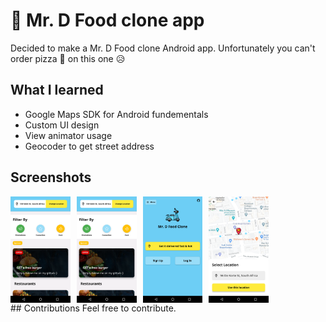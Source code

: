 # :hamburger: Mr. D Food clone app
Decided to make a Mr. D Food clone Android app. Unfortunately you can't order pizza :pizza: on this one :disappointed_relieved:

## What I learned
* Google Maps SDK for Android fundementals
* Custom UI design
* View animator usage
* Geocoder to get street address

## Screenshots
<div style="display:flex;" >
<img  src="art/sc1.png" width="19%" >
<img style="margin-left:10px;" src="art/sc1.png" width="19%" >
<img style="margin-left:10px;" src="art/sc2.png" width="19%" >
<img style="margin-left:10px;" src="art/sc3.png" width="19%" >

</div>
## Contributions
Feel free to contribute.
